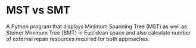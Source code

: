 MST vs SMT
=============

A Python program that displays Minimum Spanning Tree (MST) as well as Steiner Minimum Tree (SMT) in Euclidean space and also calculate number of external repair resources required for both approaches.
